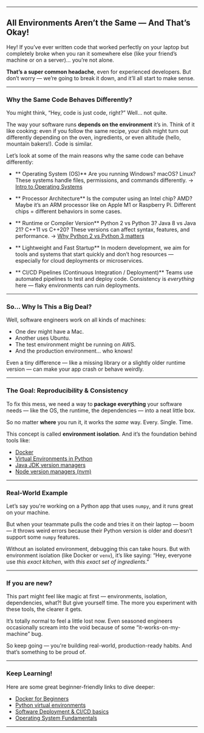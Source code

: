 
---

## All Environments Aren’t the Same — And That’s Okay!

Hey! If you’ve ever written code that worked perfectly on your laptop but completely broke when you ran it somewhere else (like your friend’s machine or on a server)… you’re not alone.

**That’s a super common headache**, even for experienced developers. But don’t worry — we’re going to break it down, and it’ll all start to make sense.

---

### Why the Same Code Behaves Differently?

You might think, “Hey, code is just code, right?” Well… not quite.

The way your software runs **depends on the environment** it’s in. Think of it like cooking: even if you follow the same recipe, your dish might turn out differently depending on the oven, ingredients, or even altitude (hello, mountain bakers!). Code is similar.

Let’s look at some of the main reasons why the same code can behave differently:

* ** Operating System (OS)**
  Are you running Windows? macOS? Linux? These systems handle files, permissions, and commands differently.
  → [Intro to Operating Systems](https://www.geeksforgeeks.org/operating-systems/)

* ** Processor Architecture**
  Is the computer using an Intel chip? AMD? Maybe it’s an ARM processor like on Apple M1 or Raspberry Pi. Different chips = different behaviors in some cases.

* ** Runtime or Compiler Version**
  Python 2 vs Python 3? Java 8 vs Java 21? C++11 vs C++20? These versions can affect syntax, features, and performance.
  → [Why Python 2 vs Python 3 matters](https://realpython.com/python2-python3/)

* ** Lightweight and Fast Startup**
  In modern development, we aim for tools and systems that start quickly and don’t hog resources — especially for cloud deployments or microservices.

* ** CI/CD Pipelines (Continuous Integration / Deployment)**
  Teams use automated pipelines to test and deploy code. Consistency is *everything* here — flaky environments can ruin deployments.

---

### So... Why Is This a Big Deal?

Well, software engineers work on all kinds of machines:

* One dev might have a Mac.
* Another uses Ubuntu.
* The test environment might be running on AWS.
* And the production environment… who knows!

Even a tiny difference — like a missing library or a slightly older runtime version — can make your app crash or behave weirdly.

---

### The Goal: Reproducibility & Consistency

To fix this mess, we need a way to **package everything** your software needs — like the OS, the runtime, the dependencies — into a neat little box.

So no matter **where** you run it, it works the *same* way. Every. Single. Time.

This concept is called **environment isolation**. And it’s the foundation behind tools like:

* [Docker](https://www.docker.com/why-docker/)
* [Virtual Environments in Python](https://realpython.com/python-virtual-environments-a-primer/)
* [Java JDK version managers](https://sdkman.io/)
* [Node version managers (nvm)](https://github.com/nvm-sh/nvm)

---

### Real-World Example

Let’s say you're working on a Python app that uses `numpy`, and it runs great on your machine.

But when your teammate pulls the code and tries it on their laptop — boom — it throws weird errors because their Python version is older and doesn’t support some `numpy` features.

Without an isolated environment, debugging this can take hours. But with environment isolation (like Docker or `venv`), it’s like saying: “Hey, everyone use *this exact kitchen*, with *this exact set of ingredients*.”

---

### If you are new?

This part might feel like magic at first — environments, isolation, dependencies, what?! But give yourself time. The more you experiment with these tools, the clearer it gets.

It’s totally normal to feel a little lost now. Even seasoned engineers occasionally scream into the void because of some “it-works-on-my-machine” bug.

So keep going — you're building real-world, production-ready habits. And that’s something to be proud of.

---

### Keep Learning!

Here are some great beginner-friendly links to dive deeper:

* [Docker for Beginners](https://docker-curriculum.com/)
* [Python virtual environments](https://realpython.com/python-virtual-environments-a-primer/)
* [Software Deployment & CI/CD basics](https://www.redhat.com/en/topics/devops/what-is-ci-cd)
* [Operating System Fundamentals](https://www.geeksforgeeks.org/introduction-of-operating-system-set-1/)

---